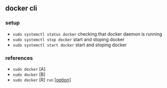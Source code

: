 ## docker cli
### setup
- `sudo systemctl status docker` checking that docker daemon is running
- `sudo systemctl stop docker` start and stoping docker
- `sudo systemctl start docker` start and stoping docker
### references
- `sudo docker` [A] 
- `sudo docker` [B]
- `sudo docker` [R] `run` <a href="https://docs.docker.com/engine/reference/commandline/cli/#option-types">[option]</a>
